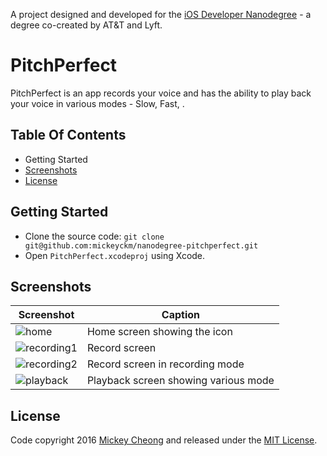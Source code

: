 
A project designed and developed for the [iOS Developer Nanodegree](https://www.udacity.com/course/ios-developer-nanodegree--nd003) - a degree co-created by AT&T and Lyft.


# PitchPerfect

PitchPerfect is an app records your voice and has the ability to play back your voice in various modes - Slow, Fast, .  


## Table Of Contents

- Getting Started
- [Screenshots](#screenshots)
- [License](#license)


## Getting Started

- Clone the source code: `git clone git@github.com:mickeyckm/nanodegree-pitchperfect.git`
- Open `PitchPerfect.xcodeproj` using Xcode.

## Screenshots

Screenshot | Caption
---------- | -----------
![home](https://raw.github.com/mickeyckm/nanodegree-pitchperfect/master/Screenshots/home-screen.jpg) | Home screen showing the icon
![recording1](https://raw.github.com/mickeyckm/nanodegree-pitchperfect/master/Screenshots/recording1.jpg) | Record screen
![recording2](https://raw.github.com/mickeyckm/nanodegree-pitchperfect/master/Screenshots/recording2.jpg) | Record screen in recording mode
![playback](https://raw.github.com/mickeyckm/nanodegree-pitchperfect/master/Screenshots/playback.jpg) | Playback screen showing various mode


## License

Code copyright 2016 [Mickey Cheong](https://cheo.ng) and released under the [MIT License](https://github.com/mickeyckm/nanodegree-pitchperfect/blob/master/LICENSE).
